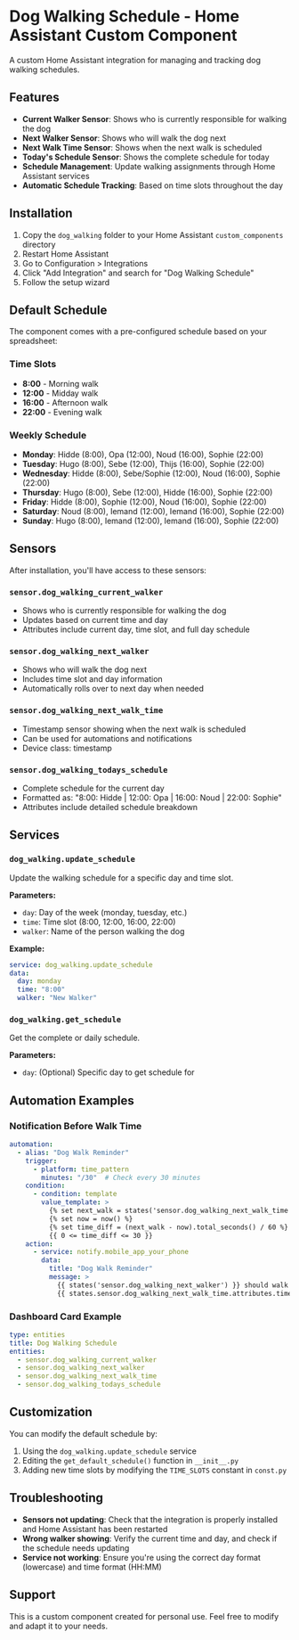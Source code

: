 # Dog Walking Schedule - Home Assistant Custom Component

A custom Home Assistant integration for managing and tracking dog walking schedules.

## Features

- **Current Walker Sensor**: Shows who is currently responsible for walking the dog
- **Next Walker Sensor**: Shows who will walk the dog next
- **Next Walk Time Sensor**: Shows when the next walk is scheduled
- **Today's Schedule Sensor**: Shows the complete schedule for today
- **Schedule Management**: Update walking assignments through Home Assistant services
- **Automatic Schedule Tracking**: Based on time slots throughout the day

## Installation

1. Copy the `dog_walking` folder to your Home Assistant `custom_components` directory
2. Restart Home Assistant
3. Go to Configuration > Integrations
4. Click "Add Integration" and search for "Dog Walking Schedule"
5. Follow the setup wizard

## Default Schedule

The component comes with a pre-configured schedule based on your spreadsheet:

### Time Slots
- **8:00** - Morning walk
- **12:00** - Midday walk  
- **16:00** - Afternoon walk
- **22:00** - Evening walk

### Weekly Schedule
- **Monday**: Hidde (8:00), Opa (12:00), Noud (16:00), Sophie (22:00)
- **Tuesday**: Hugo (8:00), Sebe (12:00), Thijs (16:00), Sophie (22:00)
- **Wednesday**: Hidde (8:00), Sebe/Sophie (12:00), Noud (16:00), Sophie (22:00)
- **Thursday**: Hugo (8:00), Sebe (12:00), Hidde (16:00), Sophie (22:00)
- **Friday**: Hidde (8:00), Sophie (12:00), Noud (16:00), Sophie (22:00)
- **Saturday**: Noud (8:00), Iemand (12:00), Iemand (16:00), Sophie (22:00)
- **Sunday**: Hugo (8:00), Iemand (12:00), Iemand (16:00), Sophie (22:00)

## Sensors

After installation, you'll have access to these sensors:

### `sensor.dog_walking_current_walker`
- Shows who is currently responsible for walking the dog
- Updates based on current time and day
- Attributes include current day, time slot, and full day schedule

### `sensor.dog_walking_next_walker`
- Shows who will walk the dog next
- Includes time slot and day information
- Automatically rolls over to next day when needed

### `sensor.dog_walking_next_walk_time`
- Timestamp sensor showing when the next walk is scheduled
- Can be used for automations and notifications
- Device class: timestamp

### `sensor.dog_walking_todays_schedule`
- Complete schedule for the current day
- Formatted as: "8:00: Hidde | 12:00: Opa | 16:00: Noud | 22:00: Sophie"
- Attributes include detailed schedule breakdown

## Services

### `dog_walking.update_schedule`
Update the walking schedule for a specific day and time slot.

**Parameters:**
- `day`: Day of the week (monday, tuesday, etc.)
- `time`: Time slot (8:00, 12:00, 16:00, 22:00)
- `walker`: Name of the person walking the dog

**Example:**
```yaml
service: dog_walking.update_schedule
data:
  day: monday
  time: "8:00"
  walker: "New Walker"
```

### `dog_walking.get_schedule`
Get the complete or daily schedule.

**Parameters:**
- `day`: (Optional) Specific day to get schedule for

## Automation Examples

### Notification Before Walk Time
```yaml
automation:
  - alias: "Dog Walk Reminder"
    trigger:
      - platform: time_pattern
        minutes: "/30"  # Check every 30 minutes
    condition:
      - condition: template
        value_template: >
          {% set next_walk = states('sensor.dog_walking_next_walk_time') | as_datetime %}
          {% set now = now() %}
          {% set time_diff = (next_walk - now).total_seconds() / 60 %}
          {{ 0 <= time_diff <= 30 }}
    action:
      - service: notify.mobile_app_your_phone
        data:
          title: "Dog Walk Reminder"
          message: >
            {{ states('sensor.dog_walking_next_walker') }} should walk the dog at 
            {{ states.sensor.dog_walking_next_walk_time.attributes.time_slot }}
```

### Dashboard Card Example
```yaml
type: entities
title: Dog Walking Schedule
entities:
  - sensor.dog_walking_current_walker
  - sensor.dog_walking_next_walker
  - sensor.dog_walking_next_walk_time
  - sensor.dog_walking_todays_schedule
```

## Customization

You can modify the default schedule by:

1. Using the `dog_walking.update_schedule` service
2. Editing the `get_default_schedule()` function in `__init__.py`
3. Adding new time slots by modifying the `TIME_SLOTS` constant in `const.py`

## Troubleshooting

- **Sensors not updating**: Check that the integration is properly installed and Home Assistant has been restarted
- **Wrong walker showing**: Verify the current time and day, and check if the schedule needs updating
- **Service not working**: Ensure you're using the correct day format (lowercase) and time format (HH:MM)

## Support

This is a custom component created for personal use. Feel free to modify and adapt it to your needs. 